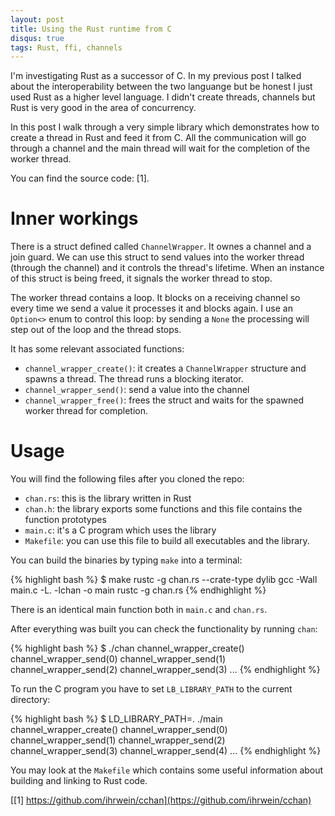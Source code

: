 ```yaml
---
layout: post
title: Using the Rust runtime from C
disqus: true
tags: Rust, ffi, channels
---
```


I'm investigating Rust as a successor of C. In my previous post I
talked about the interoperability between the two languange but be
honest I just used Rust as a higher level language. I didn't create
threads, channels but Rust is very good in the area of concurrency.

In this post I walk through a very simple library which demonstrates
how to create a thread in Rust and feed it from C. All the
communication will go through a channel and the main thread will wait
for the completion of the worker thread.

You can find the source code: [1].

# Inner workings

There is a struct defined called `ChannelWrapper`. It ownes a
channel and a join guard. We can use this struct to send values into
the worker thread (through the channel) and it controls the thread's
lifetime. When an instance of this struct is being freed, it signals
the worker thread to stop.

The worker thread contains a loop. It blocks on a receiving channel so
every time we send a value it processes it and blocks again. I use an
`Option<>` enum to control this loop: by sending a `None` the
processing will step out of the loop and the thread stops.

It has some relevant associated functions:

* `channel_wrapper_create()`: it creates a `ChannelWrapper` structure and spawns a thread. The thread runs a blocking iterator.
* `channel_wrapper_send()`: send a value into the channel
* `channel_wrapper_free()`: frees the struct and waits for the spawned worker thread for completion.

# Usage

You will find the following files after you cloned the repo:

* `chan.rs`: this is the library written in Rust
* `chan.h`: the library exports some functions and this file contains the function prototypes
* `main.c`: it's a C program which uses the library
* `Makefile`: you can use this file to build all executables and the library.

You can build the binaries by typing `make` into a terminal:

{% highlight bash %}
$ make
rustc -g chan.rs --crate-type dylib
gcc -Wall main.c -L. -lchan -o main
rustc -g chan.rs
{% endhighlight %}

There is an identical main function both in `main.c` and `chan.rs`.

After everything was built you can check the functionality by running
`chan`:

{% highlight bash %}
$ ./chan
channel_wrapper_create()
channel_wrapper_send(0)
channel_wrapper_send(1)
channel_wrapper_send(2)
channel_wrapper_send(3)
...
{% endhighlight %}

To run the C program you have to set `LB_LIBRARY_PATH` to the current
directory:

{% highlight bash %}
$ LD_LIBRARY_PATH=. ./main
channel_wrapper_create()
channel_wrapper_send(0)
channel_wrapper_send(1)
channel_wrapper_send(2)
channel_wrapper_send(3)
channel_wrapper_send(4)
...
{% endhighlight %}

You may look at the `Makefile` which contains some useful information
about building and linking to Rust code.


[[1] https://github.com/ihrwein/cchan](https://github.com/ihrwein/cchan) 
